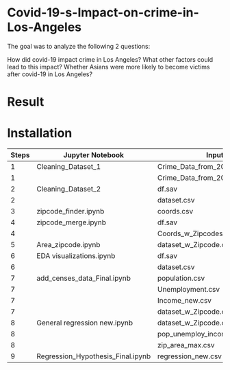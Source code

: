 # Covid-19-s-Impact-on-crime-in-Los-Angeles

The goal was to analyze the following 2 questions:

How did covid-19 impact crime in Los Angeles? What other factors could lead to this impact?
Whether Asians were more likely to become victims after covid-19 in Los Angeles?


# Result

# Installation

| Steps | Jupyter Notebook | Input file | Output file |
| --- | --- | --- | --- |
| 1 | Cleaning_Dataset_1 | Crime_Data_from_2010_to_2019.csv | df.sav |
| 1 |  | Crime_Data_from_2020_to_Present.csv | dataset.csv |
| 2 | Cleaning_Dataset_2 | df.sav | df.sav |
| 2 |  | dataset.csv | dataset.csv |
| 3 | zipcode_finder.ipynb | coords.csv | Coords_w_Zipcodes.csv |
| 4 | zipcode_merge.ipynb | df.sav | dataset_w_Zipcode.csv |
| 4 |  | Coords_w_Zipcodes.csv |  |
| 5 | Area_zipcode.ipynb | dataset_w_Zipcode.csv | zip_area_max.csv |
| 6 | EDA visualizations.ipynb | df.sav |  |
| 6 |  | dataset.csv |  |
| 7 | add_censes_data_Final.ipynb | population.csv | pop_unemploy_income.csv |
| 7 |  | Unemployment.csv |  |
| 7 |  | Income_new.csv |  |
| 7 |  | dataset_w_Zipcode.csv |  |
| 8 | General regression new.ipynb | dataset_w_Zipcode.csv | regression_new.csv |
| 8 |  | pop_unemploy_income.csv |  |
| 8 |  | zip_area_max.csv |  |
| 9 | Regression_Hypothesis_Final.ipynb | regression_new.csv |  |

